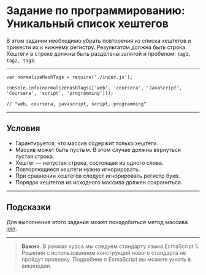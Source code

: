 # Задание по программированию: Уникальный список хештегов

В этом задании необходимо убрать повторения из списка хештегов и привести их к нижнему регистру. Результатом должна быть строка. Хештеги в строке должны быть разделены запятой и пробелом: `tag1, tag2, tag3`.

---

    var normalizeHashTags = require('./index.js');

    console.info(normalizeHashTags(['web', 'coursera', 'JavaScript',     'Coursera', 'script', 'programming']));

    // "web, coursera, javascript, script, programming"
  
---
## Условия
- Гарантируется, что массив содержит только хештеги.
- Массив может быть пустым. В этом случае должна вернуться пустая строка.
- Хештег — непустая строка, состоящая из одного слова.
- Повторяющиеся хештеги нужно игнорировать.
- При сравнении хештегов следует игнорировать регистр букв.
- Порядок хештегов из исходного массива должен сохраниться.
---
## Подсказки
Для выполнения этого задания может понадобиться метод массива [join](https://developer.mozilla.org/ru/docs/Web/JavaScript/Reference/Global_Objects/Array/join).

---
> **Важно**. В рамках курса мы следуем стандарту языка EcmaScript 5. Решения с использованием конструкций нового стандарта не пройдут проверку. Подробнее о EcmaScript вы можете узнать в википедии.